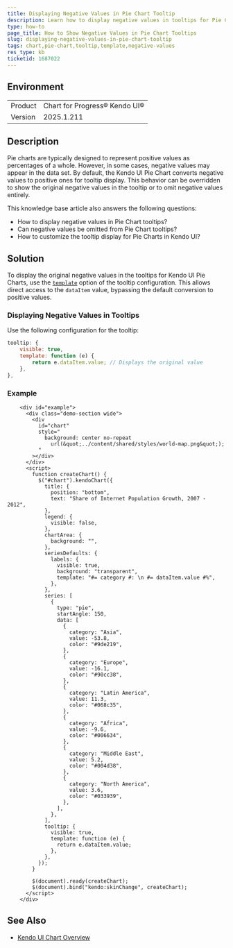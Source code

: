 ```yaml
---
title: Displaying Negative Values in Pie Chart Tooltip
description: Learn how to display negative values in tooltips for Pie Charts in Progress® Kendo UI for jQuery.
type: how-to
page_title: How to Show Negative Values in Pie Chart Tooltips
slug: displaying-negative-values-in-pie-chart-tooltip
tags: chart,pie-chart,tooltip,template,negative-values
res_type: kb
ticketid: 1687022
---
```


## Environment

<table>
<tbody>
<tr>
<td>Product</td>
<td>
Chart for Progress® Kendo UI®
</td>
</tr>
<tr>
<td>Version</td>
<td>2025.1.211</td>
</tr>
</tbody>
</table>

## Description

Pie charts are typically designed to represent positive values as percentages of a whole. However, in some cases, negative values may appear in the data set. By default, the Kendo UI Pie Chart converts negative values to positive ones for tooltip display. This behavior can be overridden to show the original negative values in the tooltip or to omit negative values entirely.

This knowledge base article also answers the following questions:
- How to display negative values in Pie Chart tooltips?
- Can negative values be omitted from Pie Chart tooltips?
- How to customize the tooltip display for Pie Charts in Kendo UI?

## Solution

To display the original negative values in the tooltips for Kendo UI Pie Charts, use the [`template`](/api/javascript/dataviz/ui/chart/configuration/tooltip#tooltiptemplate) option of the tooltip configuration. This allows direct access to the `dataItem` value, bypassing the default conversion to positive values.

### Displaying Negative Values in Tooltips

Use the following configuration for the tooltip:

```javascript
tooltip: {
    visible: true,
    template: function (e) {
        return e.dataItem.value; // Displays the original value
    },
},
```


### Example

```dojo
    <div id="example">
      <div class="demo-section wide">
        <div
          id="chart"
          style="
            background: center no-repeat
              url(&quot;../content/shared/styles/world-map.png&quot;);
          "
        ></div>
      </div>
      <script>
        function createChart() {
          $("#chart").kendoChart({
            title: {
              position: "bottom",
              text: "Share of Internet Population Growth, 2007 - 2012",
            },
            legend: {
              visible: false,
            },
            chartArea: {
              background: "",
            },
            seriesDefaults: {
              labels: {
                visible: true,
                background: "transparent",
                template: "#= category #: \n #= dataItem.value #%",
              },
            },
            series: [
              {
                type: "pie",
                startAngle: 150,
                data: [
                  {
                    category: "Asia",
                    value: -53.8,
                    color: "#9de219",
                  },
                  {
                    category: "Europe",
                    value: -16.1,
                    color: "#90cc38",
                  },
                  {
                    category: "Latin America",
                    value: 11.3,
                    color: "#068c35",
                  },
                  {
                    category: "Africa",
                    value: -9.6,
                    color: "#006634",
                  },
                  {
                    category: "Middle East",
                    value: 5.2,
                    color: "#004d38",
                  },
                  {
                    category: "North America",
                    value: 3.6,
                    color: "#033939",
                  },
                ],
              },
            ],
            tooltip: {
              visible: true,
              template: function (e) {
                return e.dataItem.value;
              },
            },
          });
        }

        $(document).ready(createChart);
        $(document).bind("kendo:skinChange", createChart);
      </script>
    </div>
```

## See Also

- [Kendo UI Chart Overview](https://docs.telerik.com/kendo-ui/controls/charts/overview)
